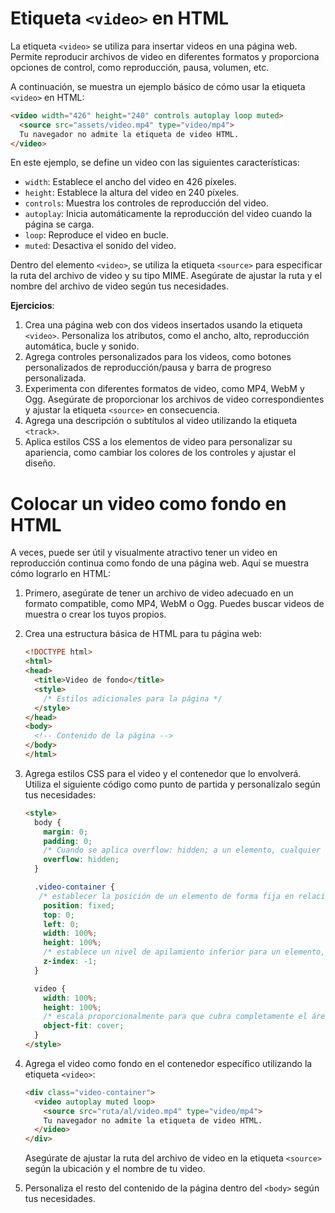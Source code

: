 # Etiqueta `<video>` en HTML

La etiqueta `<video>` se utiliza para insertar videos en una página web. Permite reproducir archivos de video en diferentes formatos y proporciona opciones de control, como reproducción, pausa, volumen, etc.

A continuación, se muestra un ejemplo básico de cómo usar la etiqueta `<video>` en HTML:

```html
<video width="426" height="240" controls autoplay loop muted>
  <source src="assets/video.mp4" type="video/mp4">
  Tu navegador no admite la etiqueta de video HTML.
</video>
```

En este ejemplo, se define un video con las siguientes características:

- `width`: Establece el ancho del video en 426 píxeles.
- `height`: Establece la altura del video en 240 píxeles.
- `controls`: Muestra los controles de reproducción del video.
- `autoplay`: Inicia automáticamente la reproducción del video cuando la página se carga.
- `loop`: Reproduce el video en bucle.
- `muted`: Desactiva el sonido del video.

Dentro del elemento `<video>`, se utiliza la etiqueta `<source>` para especificar la ruta del archivo de video y su tipo MIME. Asegúrate de ajustar la ruta y el nombre del archivo de video según tus necesidades.

**Ejercicios**:

1. Crea una página web con dos videos insertados usando la etiqueta `<video>`. Personaliza los atributos, como el ancho, alto, reproducción automática, bucle y sonido.
2. Agrega controles personalizados para los videos, como botones personalizados de reproducción/pausa y barra de progreso personalizada.
3. Experimenta con diferentes formatos de video, como MP4, WebM y Ogg. Asegúrate de proporcionar los archivos de video correspondientes y ajustar la etiqueta `<source>` en consecuencia.
4. Agrega una descripción o subtítulos al video utilizando la etiqueta `<track>`.
5. Aplica estilos CSS a los elementos de video para personalizar su apariencia, como cambiar los colores de los controles y ajustar el diseño.

# Colocar un video como fondo en HTML

A veces, puede ser útil y visualmente atractivo tener un video en reproducción continua como fondo de una página web. Aquí se muestra cómo lograrlo en HTML:

1. Primero, asegúrate de tener un archivo de video adecuado en un formato compatible, como MP4, WebM o Ogg. Puedes buscar videos de muestra o crear los tuyos propios.

2. Crea una estructura básica de HTML para tu página web:

   ```html
   <!DOCTYPE html>
   <html>
   <head>
     <title>Video de fondo</title>
     <style>
       /* Estilos adicionales para la página */
     </style>
   </head>
   <body>
     <!-- Contenido de la página -->
   </body>
   </html>
   ```

3. Agrega estilos CSS para el video y el contenedor que lo envolverá. Utiliza el siguiente código como punto de partida y personalízalo según tus necesidades:

   ```html
   <style>
     body {
       margin: 0;
       padding: 0;
       /* Cuando se aplica overflow: hidden; a un elemento, cualquier contenido que se extienda más allá de los límites establecidos por el tamaño y posición del elemento será recortado y no se mostrará. En otras palabras, el contenido que exceda el área visible del contenedor se ocultará. */
       overflow: hidden;
     }

     .video-container {
      /* establecer la posición de un elemento de forma fija en relación a la ventana gráfica del navegador, independientemente del desplazamiento de la página. */
       position: fixed;
       top: 0;
       left: 0;
       width: 100%;
       height: 100%;
       /* establece un nivel de apilamiento inferior para un elemento, lo que significa que se colocará detrás de otros elementos con un valor z-index mayor o predeterminado. */
       z-index: -1;
     }

     video {
       width: 100%;
       height: 100%;
       /* escala proporcionalmente para que cubra completamente el área del contenedor sin perder su relación de aspecto original. Si la relación de aspecto del elemento multimedia y el contenedor son diferentes, es posible que parte del contenido se recorte. */
       object-fit: cover;
     }
   </style>
   ```

4. Agrega el video como fondo en el contenedor específico utilizando la etiqueta `<video>`:

   ```html
   <div class="video-container">
     <video autoplay muted loop>
       <source src="ruta/al/video.mp4" type="video/mp4">
       Tu navegador no admite la etiqueta de video HTML.
     </video>
   </div>
   ```

   Asegúrate de ajustar la ruta del archivo de video en la etiqueta `<source>` según la ubicación y el nombre de tu video.

5. Personaliza el resto del contenido de la página dentro del `<body>` según tus necesidades.